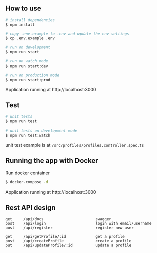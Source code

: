 ## How to use

```bash
# install dependencies
$ npm install

# copy .env.example to .env and update the env settings
$ cp .env.example .env

# run on development
$ npm run start

# run on watch mode
$ npm run start:dev

# run on production mode
$ npm run start:prod
```

Application running at http://localhost:3000



## Test

```bash
# unit tests
$ npm run test

# unit tests on development mode
$ npm run test:watch
```

unit test example is at `/src/profiles/profiles.controller.spec.ts`



## Running the app with Docker

Run docker container

```bash
$ docker-compose -d
```

Application running at http://localhost:3000


## Rest API design

```
get     /api/docs                       swagger
post    /api/login                      login with email/username
post    /api/register                   register new user

get     /api/getProfile/:id             get a profile
post    /api/createProfile              create a profile
put     /api/updateProfile/:id          update a profile
```
